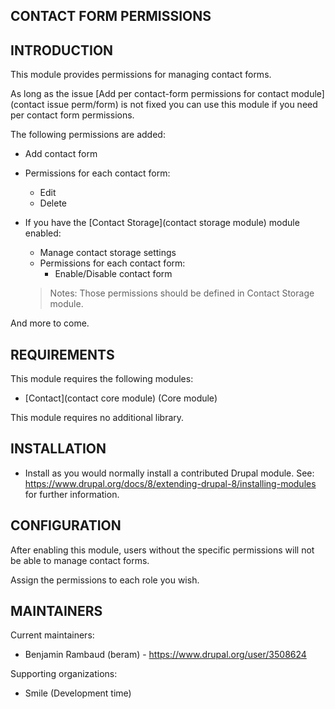CONTACT FORM PERMISSIONS
------------------------


INTRODUCTION
------------

This module provides permissions for managing contact forms.

As long as the issue
[Add per contact-form permissions for contact module](contact issue perm/form)
is not fixed you can use this module if you need per contact form permissions.

The following permissions are added:

* Add contact form

* Permissions for each contact form:
  * Edit
  * Delete

* If you have the [Contact Storage](contact storage module) module enabled:
  * Manage contact storage settings
  * Permissions for each contact form:
    * Enable/Disable contact form
  > Notes: Those permissions should be defined in Contact Storage module.

And more to come.

REQUIREMENTS
------------

This module requires the following modules:

 * [Contact](contact core module) (Core module)

This module requires no additional library.


INSTALLATION
------------

 * Install as you would normally install a contributed Drupal module. See:
   https://www.drupal.org/docs/8/extending-drupal-8/installing-modules
   for further information.


CONFIGURATION
-------------

After enabling this module, users without the specific permissions will not be
able to manage contact forms.

Assign the permissions to each role you wish.


MAINTAINERS
-----------

Current maintainers:
 * Benjamin Rambaud (beram) - https://www.drupal.org/user/3508624

Supporting organizations:
 * Smile (Development time)

[contact issue perm/form]: https://www.drupal.org/project/drupal/issues/2325799
[contact core module]: https://www.drupal.org/documentation/modules/contact
[contact storage module]: https://www.drupal.org/project/contact_storage
